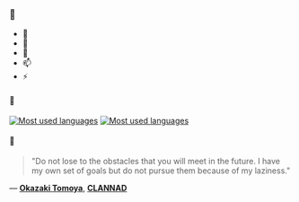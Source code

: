 ### 👋

- 🔭
- 🌱
- 💬
- 📫
- ⚡

#### 🧏

[![Most used languages](https://github-readme-stats-aynah.vercel.app/api/top-langs/?username=aynh&theme=solarized-dark&langs_count=6&layout=compact&hide_title=true)](https://github.com/anuraghazra/github-readme-stats#gh-dark-mode-only)
[![Most used languages](https://github-readme-stats-aynah.vercel.app/api/top-langs/?username=aynh&theme=solarized-light&langs_count=6&layout=compact&hide_title=true)](https://github.com/anuraghazra/github-readme-stats#gh-light-mode-only)

#### 💬

> "Do not lose to the obstacles that you will meet in the future. I have my own set of goals but do not pursue them because of my laziness."

&mdash; [**Okazaki Tomoya**](https://myanimelist.net/character.php?q=Okazaki%20Tomoya&cat=character), [**CLANNAD**](https://myanimelist.net/search/all?q=CLANNAD&cat=all)
